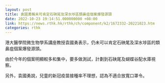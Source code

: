 ```yaml
---
layout: post
title: 袁國勇稱未可肯定石硤尾及深水埗區類鼻疽個案爆發源頭
date: 2022-10-23 19:14:51.000000000 +08:00
link: https://news.rthk.hk/rthk/ch/component/k2/1672332-20221023.htm
categories: rthk
---
```


港大醫學院微生物學系講座教授袁國勇表示，仍未可以肯定石硤尾及深水埗區的類鼻疽個案爆發源頭。

由於今年的個案明顯較多和集中，要多做測試，計劃到石硤尾及蝴蝶谷配水庫視察。

另外，袁國勇說，兒童的新冠疫苗接種率不理想，認為不適合放寬口罩令。
